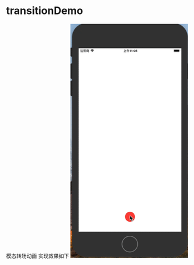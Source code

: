 # transitionDemo
模态转场动画
实现效果如下
 ![img](https://github.com/xiaodai/transitionDemo/blob/master/transitionDemo.gif)
